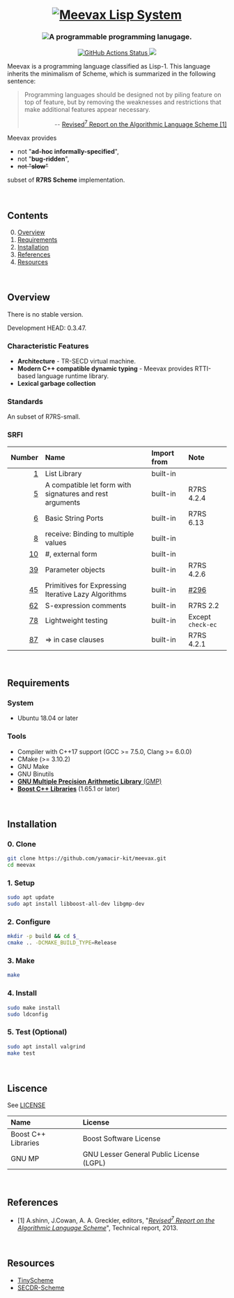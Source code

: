 <h1 align="center">
  <a href="https://github.com/yamacir-kit/meevax/">
    <img src="https://github.com/yamacir-kit/meevax/wiki/svg/meevax-logo.v8.png" alt="Meevax Lisp System"/>
  </a>
</h1>

<h3 align="center">
  <img src="https://github.com/yamacir-kit/meevax/wiki/svg/description.png" alt="A programmable programming lanugage."/>
</h3>

<p align="center">
  <a href="https://github.com/yamacir-kit/meevax/actions">
    <img src="https://github.com/yamacir-kit/meevax/workflows/CI/badge.svg" alt="GitHub Actions Status"/>
  </a>
  <a href="https://www.codacy.com/manual/yamacir-kit/meevax?utm_source=github.com&amp;utm_medium=referral&amp;utm_content=yamacir-kit/meevax&amp;utm_campaign=Badge_Grade">
    <img src="https://api.codacy.com/project/badge/Grade/ebd3aba61f1141049229031b7f068de9"/>
  </a>
</p>

Meevax is a programming language classified as Lisp-1.
This language inherits the minimalism of Scheme, which is summarized in the following sentence:

> Programming languages should be designed not by piling feature on top of feature, but by removing the weaknesses and restrictions that make additional features appear necessary.
> <p align="right"> --
>   <a href="https://bitbucket.org/cowan/r7rs/raw/tip/rnrs/r7rs.pdf"> Revised<sup>7</sup> Report on the Algorithmic Language Scheme [1] </a>
> </p>

Meevax provides

*   not "**ad-hoc informally-specified**",
*   not "**bug-ridden**",
*   ~~not "**slow**"~~

subset of **R7RS Scheme** implementation.

<br/>


## Contents

0. [Overview](#Overview)
1. [Requirements](#Requirements)
2. [Installation](#Installation)
3. [References](#References)
4. [Resources](#Resources)

<br/>


## Overview

There is no stable version.

Development HEAD: 0.3.47.

### Characteristic Features

-   **Architecture** - TR-SECD virtual machine.
-   **Modern C++ compatible dynamic typing** - Meevax provides RTTI-based language runtime library.
-   **Lexical garbage collection**

### Standards

An subset of R7RS-small.

### SRFI

| Number                                                | Name                                                     | Import from | Note       |
|------------------------------------------------------:|:---------------------------------------------------------|:------------|:-----------|
|  [ 1](https://srfi.schemers.org/srfi-1/srfi-1.html)   | List Library                                             | built-in    |            |
|  [ 5](https://srfi.schemers.org/srfi-5/srfi-5.html)   | A compatible let form with signatures and rest arguments | built-in    | R7RS 4.2.4 |
|  [ 6](https://srfi.schemers.org/srfi-6/srfi-6.html)   | Basic String Ports                                       | built-in    | R7RS 6.13  |
|  [ 8](https://srfi.schemers.org/srfi-8/srfi-8.html)   | receive: Binding to multiple values                      | built-in    |            |
|  [10](https://srfi.schemers.org/srfi-10/srfi-10.html) | #, external form                                         | built-in    |            |
|  [39](https://srfi.schemers.org/srfi-39/srfi-39.html) | Parameter objects                                        | built-in    | R7RS 4.2.6 |
|  [45](https://srfi.schemers.org/srfi-45/srfi-45.html) | Primitives for Expressing Iterative Lazy Algorithms      | built-in    | [#296](https://github.com/yamacir-kit/meevax/issues/296)
|  [62](https://srfi.schemers.org/srfi-62/srfi-62.html) | S-expression comments                                    | built-in    | R7RS 2.2   |
|  [78](https://srfi.schemers.org/srfi-78/srfi-78.html) | Lightweight testing                                      | built-in    | Except `check-ec`
|  [87](https://srfi.schemers.org/srfi-87/srfi-87.html) | => in case clauses                                       | built-in    | R7RS 4.2.1 |

<br/>


## Requirements

### System

-   Ubuntu 18.04 or later

### Tools

-   Compiler with C++17 support (GCC >= 7.5.0, Clang >= 6.0.0)
-   CMake (>= 3.10.2) <!-- Ubuntu 18.04 LTS default CMake version -->
-   GNU Make
-   GNU Binutils
-   [**GNU Multiple Precision Arithmetic Library** (GMP)](https://gmplib.org/)
-   [**Boost C++ Libraries**](https://www.boost.org/) (1.65.1 or later)

<br/>


## Installation

### 0. Clone

``` bash
git clone https://github.com/yamacir-kit/meevax.git
cd meevax
```

### 1. Setup

``` bash
sudo apt update
sudo apt install libboost-all-dev libgmp-dev
```

### 2. Configure

``` bash
mkdir -p build && cd $_
cmake .. -DCMAKE_BUILD_TYPE=Release
```

### 3. Make

``` bash
make
```

### 4. Install

``` bash
sudo make install
sudo ldconfig
```

### 5. Test (Optional)

``` bash
sudo apt install valgrind
make test
```


<br/>


## Liscence

See [LICENSE](./LICENSE)

| Name                | License                                  |
|:--------------------|:-----------------------------------------|
| Boost C++ Libraries | Boost Software License                   |
| GNU MP              | GNU Lesser General Public License (LGPL) |

<br/>


## References

- [1] A.shinn, J.Cowan, A. A. Greckler, editors, "<cite><a href="https://bitbucket.org/cowan/r7rs/raw/tip/rnrs/r7rs.pdf">Revised<sup>7</sup> Report on the Algorithmic Language Scheme</a></cite>", Technical report, 2013.

<br/>


## Resources

*   [TinyScheme](http://tinyscheme.sourceforge.net/)
*   [SECDR-Scheme](http://www.maroon.dti.ne.jp/nagar17/mulasame/)
